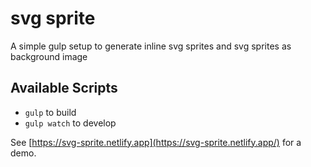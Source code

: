 # svg sprite
A simple gulp setup to generate inline svg sprites and svg sprites as background image

## Available Scripts

- `gulp` to build
- `gulp watch` to develop

See [https://svg-sprite.netlify.app](https://svg-sprite.netlify.app/) for a demo.
